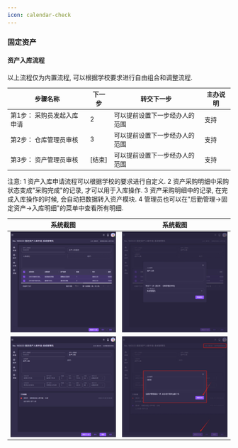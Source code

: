 ```yaml
---
icon: calendar-check
---
```


### 固定资产
#### 资产入库流程
以上流程仅为内置流程, 可以根据学校要求进行自由组合和调整流程.

| 步骤名称  | 下一步 | 转交下一步 | 主办说明 |
|-------|-----------|-------|----------|
| 第1步： 采购员发起入库申请  | 2 | 可以提前设置下一步经办人的范围 | 支持  |
| 第2步： 仓库管理员审核    | 3 | 可以提前设置下一步经办人的范围 | 支持  |
| 第3步： 资产管理员审核    | [结束] | 可以提前设置下一步经办人的范围 | 支持  |

注意:
1 资产入库申请流程可以根据学校的要求进行自定义.
2 资产采购明细中采购状态变成"采购完成"的记录, 才可以用于入库操作.
3 资产采购明细中的记录, 在完成入库操作的时候, 会自动把数据转入资产模块.
4 管理员也可以在"后勤管理->固定资产->入库明细"的菜单中查看所有明细.

| 系统截图  | 系统截图 |
|-------|-----------|
| <img src="./images/41.png" > | <img src="./images/42.png" > |
| <img src="./images/43.png" > | <img src="./images/44.png" > |